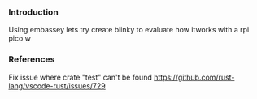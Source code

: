 ### Introduction

Using embassey lets try create blinky to evaluate how itworks with a rpi pico w

### References

Fix issue where crate "test" can't be found https://github.com/rust-lang/vscode-rust/issues/729